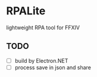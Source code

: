 # RPALite
lightweight RPA tool for FFXIV

## TODO
- [ ] build by Electron.NET
- [ ] process save in json and share
